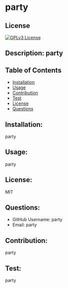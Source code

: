 # party
  ## License
[![GPLv3 License](https://img.shields.io/badge/License-MIT%20v3-yellow.svg)](https://opensource.org/licenses/)
  ## Description: party
  ## Table of Contents
* [Installation](#Installation)
* [Usage](#Usage)
* [Contribution](#Contribution)
* [Test](#Test)
* [License](#License)
* [Questions](#Questions)
## Installation: 
  party
## Usage: 
  party
## License: 
  MIT
## Questions: 
  * GitHub Username: party
  * Email: party
## Contribution: 
  party
## Test: 
  party
  

